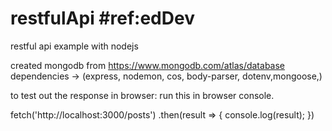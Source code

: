 # restfulApi #ref:edDev
restful api example with nodejs 

created mongodb from https://www.mongodb.com/atlas/database
dependencies -> (express, nodemon, cos, body-parser, dotenv,mongoose,)

to test out the response in browser: run this in browser console.

fetch('http://localhost:3000/posts')
.then(result => {
  console.log(result);
})



